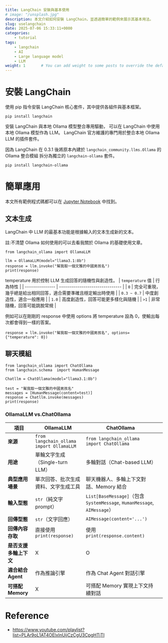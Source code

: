 ```yaml
---
title: LangChain 安裝與基本使用
# image: "/unsplash.jpg"
description: 本文介紹如何安裝 LangChain，並透過簡單的範例來展示其基本用法。
slug: uselangchain
date: 2025-07-06 15:33:11+0000
categories:
    - tutorial
tags:
    - langchain
    - AI
    - Large language model
    - LLM
weight: 1       # You can add weight to some posts to override the default sorting (date descending)
---
```


# 安裝 LangChain
使用 pip 指令安裝 LangChain 核心套件，其中提供各組件與基本框架。  
```
pip install langchain
```

安裝 LangChain 與本地 Ollama 模型整合專用驅動，
可以在 LangChain 中使用本地 Ollama 模型作為 LLM。
LangChain 官方維護的專門用於整合本地 Ollama LLM 的插件套件。

因為 LangChain 在 0.3.1 後將原本內建於 `langchain_community.llms.Ollama` 的 Ollama 整合模組 拆分為獨立的 `langchain-ollama` 套件。
```
pip install langchain-ollama
```

# 簡單應用
本文所有範例程式碼都可以在 [Jupyter Notebook](https://github.com/Dandelionlibra/Dandelionlibra.github.io/blob/main/content/post/langchain/LangChain_code.ipynb) 中找到。
## 文本生成
LangChain 中 LLM 的最基本功能是根據輸入的文本生成新的文本。

註:不清楚 Ollama 如何使用的可以去看我關於 Ollama 的基礎使用文章。
```
from langchain_ollama import OllamaLLM

llm = OllamaLLM(model="llama3.1:8b")
response = llm.invoke("幫我取一個文雅的中國男孩名")
print(response)
```

temperature 用於控制 LLM 生成回答的隨機性與創造性。
| `temperature` 值 | 行為特性                            |
| --------------- | ------------------------------- |
| `0`             | 完全可重現，幾乎總是給出相同回答，適合需要準確且穩定輸出時使用 |
| `0.3 ~ 0.7`     | 中度創造性，適合一般應用                    |
| `1.0`           | 高度創造性，回答可能更多樣化與隨機               |
| `>1`            | 非常隨機，回答可能跳脫常規                   |

例如可以在剛剛的 response 中使用 options 將 temperature 設為 0，使輸出每次都會得到一樣的答案。
```
response = llm.invoke("幫我取一個文雅的中國男孩名", options={"temperature": 0})
```

## 聊天模組

```
from langchain_ollama import ChatOllama
from langchain.schema  import HumanMessage

Chatllm = ChatOllama(model="llama3.1:8b")

test = "幫我取一個文雅的中國男孩名"
messages = [HumanMessage(content=test)]
response = Chatllm.invoke(messages)
print(response)
```

### OllamaLLM vs.ChatOllama
| 項目               | **OllamaLLM**                            | **ChatOllama**                                                       |                     |
| ---------------- | ---------------------------------------- | -------------------------------------------------------------------- | ------------------- |
| **來源**           | `from langchain_ollama import OllamaLLM` | `from langchain_ollama import ChatOllama`                            |                     |
| **用途**           | 單輪文字生成（Single-turn LLM）                  | 多輪對話（Chat-based LLM）                                                 |                     |
| **典型應用場景**       | 單次回答、批次生成資料、文字生成工具                       | 聊天機器人、多輪上下文對話、Memory 結合                                              |                     |
| **輸入型態**         | `str`（純文字 prompt）                        | `List[BaseMessage]`（包含 `SystemMessage`, `HumanMessage`, `AIMessage`） |                     |
| **回傳型態**         | `str`（文字回應）                              | `AIMessage(content='...')`                                           |                     |
| **回傳內容存取**       | 直接使用 `print(response)`                   | 使用 `print(response.content)`                                         |                     |
| **是否支援多輪上下文**    | X                                  | O                                                          |                     |
| **適合結合 Agent**   | 作為推論引擎                                | 作為 Chat Agent 對話引擎                                                 |                     |
| **可搭配 Memory**   | X                                 | 可搭配 Memory 實現上下文持續對話                                               |                     |


# Reference
* https://www.youtube.com/playlist?list=PLAr9oL1AT4OElxInUijCzCgU3CpgHTjTI
